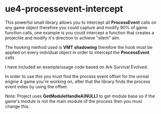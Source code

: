 # ue4-processevent-intercept

This powerful small library allows you to intercept all **ProcessEvent** calls on any game object therefore you could capture and modify 90% of game function calls, one example is you could intercept a function that creates a projectile and modify it's direction to achieve "silent" aim.

The hooking method used is **VMT shadowing** therefore the hook must be applied on every indvidual object in order to intercept the **ProcessEvent** calls



I have included an example/usage code based on Ark Survival Evolved.

In order to use this you must find the process event offset for the unreal engine 4 game you're working on, after that the library finds the process event index by using the offset.

Note: Project uses **GetModuleHandleA(NULL)** to get module base so if the game's module is not the main module of the process then you must change this.
